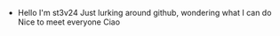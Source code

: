 - Hello I'm st3v24
Just lurking around github, wondering what I can do
Nice to meet everyone
Ciao

<!---
st3v24/st3v24 is a ✨ special ✨ repository because its `README.md` (this file) appears on your GitHub profile.
You can click the Preview link to take a look at your changes.
--->

